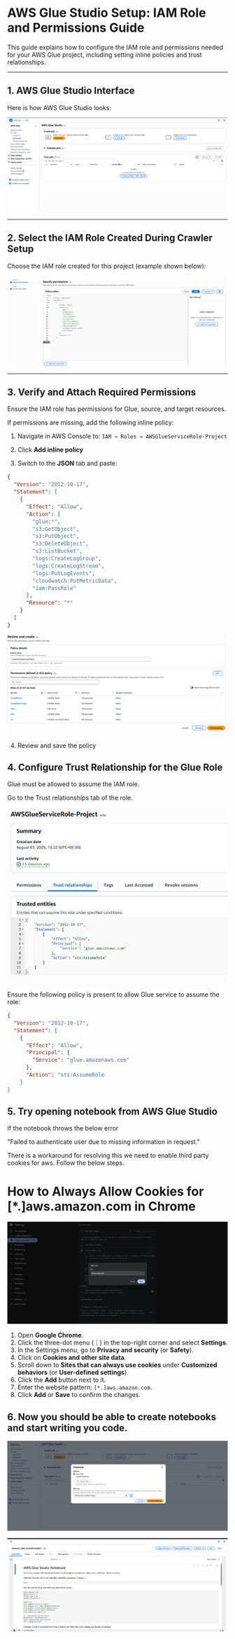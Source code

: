 # AWS Glue Studio Setup: IAM Role and Permissions Guide

This guide explains how to configure the IAM role and permissions needed for your AWS Glue project, including setting inline policies and trust relationships.

---

## 1. AWS Glue Studio Interface

Here is how AWS Glue Studio looks:

![image-5.png](image\glue-5.png)

---

## 2. Select the IAM Role Created During Crawler Setup

Choose the IAM role created for this project (example shown below):

![image.png](image\glue.png)

---

## 3. Verify and Attach Required Permissions

Ensure the IAM role has permissions for Glue, source, and target resources.

If permissions are missing, add the following inline policy:

1. Navigate in AWS Console to:
   `IAM → Roles → AWSGlueServiceRole-Project`

2. Click **Add inline policy**

3. Switch to the **JSON** tab and paste:

```json
{
  "Version": "2012-10-17",
  "Statement": [
    {
      "Effect": "Allow",
      "Action": [
        "glue:*",
        "s3:GetObject",
        "s3:PutObject",
        "s3:DeleteObject",
        "s3:ListBucket",
        "logs:CreateLogGroup",
        "logs:CreateLogStream",
        "logs:PutLogEvents",
        "cloudwatch:PutMetricData",
        "iam:PassRole"
      ],
      "Resource": "*"
    }
  ]
}

```
![image.png](image\review.png)

4. Review and save the policy

## 4. Configure Trust Relationship for the Glue Role
Glue must be allowed to assume the IAM role.

Go to the Trust relationships tab of the role.

![image.png](image\glue4.png)

Ensure the following policy is present to allow Glue service to assume the role:

```json
{
  "Version": "2012-10-17",
  "Statement": [
    {
      "Effect": "Allow",
      "Principal": {
        "Service": "glue.amazonaws.com"
      },
      "Action": "sts:AssumeRole
    }
}

```

## 5. Try opening notebook from AWS Glue Studio

If the notebook throws the below error

"Failed to authenticate user due to missing information in request."

There is a workaround for resolving this we need to enable third party cookies for aws. Follow the below steps.

# How to Always Allow Cookies for [*.]aws.amazon.com in Chrome

![image.png](image\cookies.png)

1. Open **Google Chrome**.  
2. Click the three-dot menu (⋮) in the top-right corner and select **Settings**.  
3. In the Settings menu, go to **Privacy and security** (or **Safety**).  
4. Click on **Cookies and other site data**.  
5. Scroll down to **Sites that can always use cookies** under **Customized behaviors** (or **User-defined settings**).  
6. Click the **Add** button next to it.  
7. Enter the website pattern: `[*.]aws.amazon.com`.  
8. Click **Add** or **Save** to confirm the changes.  


## 6. Now you should be able to create notebooks and start writing you code.

![alt text](image\starting_notebook.png)

![alt text](image\newnotebook.png)